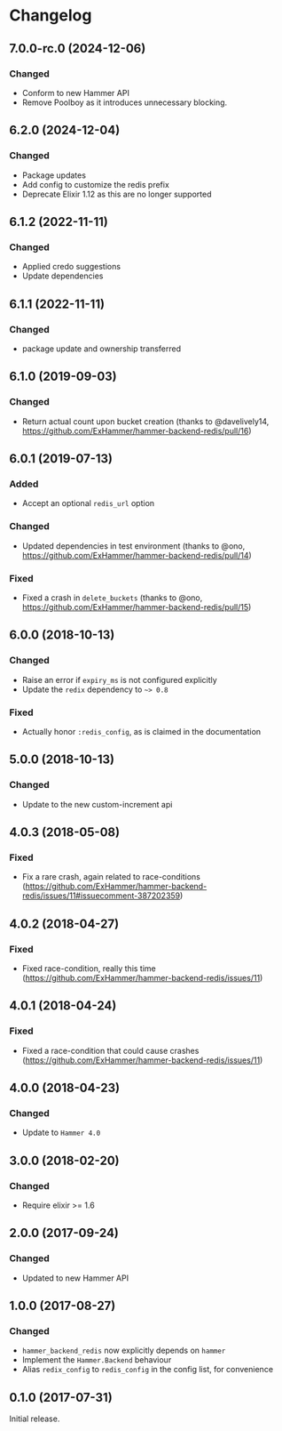 # Changelog

## 7.0.0-rc.0 (2024-12-06)

### Changed

- Conform to new Hammer API
- Remove Poolboy as it introduces unnecessary blocking.

## 6.2.0 (2024-12-04)

### Changed

- Package updates
- Add config to customize the redis prefix
- Deprecate Elixir 1.12 as this are no longer supported

## 6.1.2 (2022-11-11)

### Changed

- Applied credo suggestions
- Update dependencies

## 6.1.1 (2022-11-11)

### Changed

- package update and ownership transferred

## 6.1.0 (2019-09-03)

### Changed

- Return actual count upon bucket creation (thanks to @davelively14, https://github.com/ExHammer/hammer-backend-redis/pull/16)


## 6.0.1 (2019-07-13)

### Added

- Accept an optional `redis_url` option

### Changed

- Updated dependencies in test environment (thanks to @ono, https://github.com/ExHammer/hammer-backend-redis/pull/14)

### Fixed

- Fixed a crash in `delete_buckets` (thanks to @ono, https://github.com/ExHammer/hammer-backend-redis/pull/15)


## 6.0.0 (2018-10-13)

### Changed

- Raise an error if `expiry_ms` is not configured explicitly
- Update the `redix` dependency to `~> 0.8`


### Fixed

- Actually honor `:redis_config`, as is claimed in the documentation

## 5.0.0 (2018-10-13)

### Changed

- Update to the new custom-increment api

## 4.0.3 (2018-05-08)

### Fixed

- Fix a rare crash, again related to race-conditions
  (https://github.com/ExHammer/hammer-backend-redis/issues/11#issuecomment-387202359)

## 4.0.2 (2018-04-27)

### Fixed

- Fixed race-condition, really this time
  (https://github.com/ExHammer/hammer-backend-redis/issues/11)


## 4.0.1 (2018-04-24)

### Fixed

- Fixed a race-condition that could cause crashes
  (https://github.com/ExHammer/hammer-backend-redis/issues/11)


## 4.0.0 (2018-04-23)

### Changed

- Update to `Hammer 4.0`


## 3.0.0 (2018-02-20)

### Changed

- Require elixir >= 1.6


## 2.0.0 (2017-09-24)

### Changed

- Updated to new Hammer API


## 1.0.0 (2017-08-27)

### Changed

- `hammer_backend_redis` now explicitly depends on `hammer`
- Implement the `Hammer.Backend` behaviour
- Alias `redix_config` to `redis_config` in the config list, for convenience


## 0.1.0 (2017-07-31)

Initial release.

